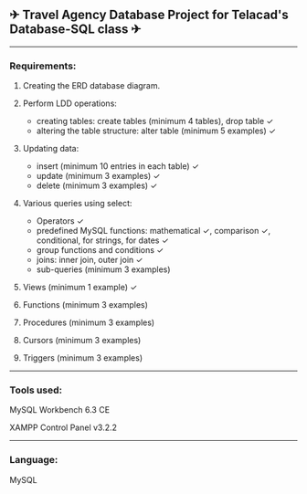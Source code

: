 
## ✈ Travel Agency Database Project for Telacad's Database-SQL class ✈

-----------------------------------------------------
### Requirements:
1. Creating the ERD database diagram.

2. Perform LDD operations:
	* creating tables: create tables (minimum 4 tables), drop table		✓
	* altering the table structure: alter table (minimum 5 examples)	✓

3. Updating data:
	* insert (minimum 10 entries in each table)				✓
	* update (minimum 3 examples)						✓
	* delete (minimum 3 examples)						✓

4. Various queries using select:
	* Operators	✓
	* predefined MySQL functions: mathematical ✓, comparison ✓, conditional, for strings, for dates ✓
	* group functions and conditions	✓
	* joins: inner join, outer join		✓
	* sub-queries (minimum 3 examples)

5. Views (minimum 1 example)	✓

6. Functions (minimum 3 examples)

7. Procedures (minimum 3 examples)

8. Cursors (minimum 3 examples)

9. Triggers (minimum 3 examples)


-----------------------------------------------------

### Tools used:
MySQL Workbench 6.3 CE

XAMPP Control Panel v3.2.2

-----------------------------------------------------
### Language:
MySQL
